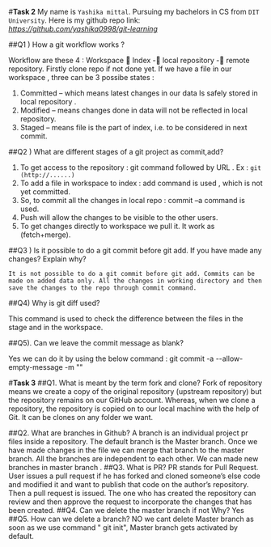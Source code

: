 #**Task 2**
My name is `Yashika mittal`. Pursuing my bachelors in CS from `DIT University`.
Here is my github repo link: *https://github.com/yashika0998/git-learning*

##Q1 ) How a git workflow works ?

Workflow are these 4 :  Workspace   Index -  local repository - remote repository.
Firstly clone repo if not done yet. If we have a file in our workspace , three can be 3 possibe states :

1.	Committed – which means latest changes in our data Is safely stored in local repository .
2.	Modified – means changes done in data will not be reflected in local repository.
3.	Staged – means file is the part of index, i.e. to be considered in next commit.

##Q2 ) What are different stages of a git project as  commit,add?

1.	To get access to the repository : git command followed by URL . Ex : `git (http://......)`
2.	To add a file in workspace to index : add command is used , which is not yet committed.
3.	So, to commit all the changes in local repo : commit –a  command is used.
4.	Push will allow the changes to be visible to the other users.
5.	To get changes directly to workspace we pull it. It work as (fetch+merge).

##Q3 ) Is it possible to do a git commit before git add. If you have made any changes? Explain why?

	It is not possible to do a git commit before git add. Commits can be made on added data only. All the changes in working directory and then save the changes to the repo through commit command.

##Q4) Why is git diff used?

This command is used to check the difference between the files in the stage and in the workspace.

##Q5). Can we leave the commit message as blank?

Yes we can do it by using the below command :
git commit -a --allow-empty-message -m ""

#**Task 3**
##Q1. What is meant by the term fork and clone?
Fork of repository means  we create a copy of the original repository (upstream repository) but the repository remains on our GitHub account. Whereas, when we clone a repository, the repository is copied on to our local machine with the help of Git. It can be clones on any folder we want.

##Q2. What are branches in Github?
A branch is an individual project pr files inside a repository. The default branch is the Master branch. Once we have made changes in the file we can merge that branch to the master branch. All the branches are independent to each other. We can made new branches in master branch .
##Q3. What is PR?
PR stands for Pull Request. User issues a pull request if he has forked and cloned someone’s else code and modified it and want to publish that code on the author’s repository. Then a pull request is issued.  The one who has created the repository can review and then approve the request to incorporate the changes that has been created.
##Q4. Can we delete the master branch if not Why?
Yes
##Q5. How can we delete a branch? 
NO we cant delete Master branch as soon as we use command " git init", Master branch gets activated by default.

